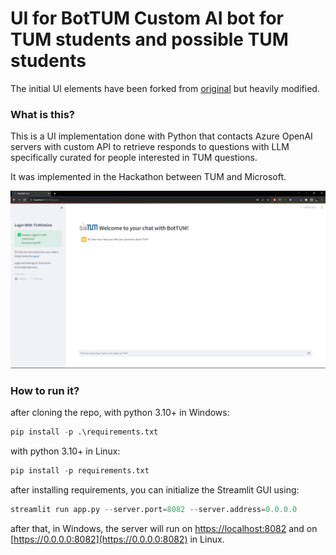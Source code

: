 # UI for BotTUM Custom AI bot for TUM students and possible TUM students

The initial UI elements have been forked from [original](https://github.com/MG-Microsoft/CustomChatGPT) but heavily modified.

### What is this?
This is a UI implementation done with Python that contacts Azure OpenAI servers with custom API to retrieve responds to questions with LLM specifically curated for people interested in TUM questions.

It was implemented in the Hackathon between TUM and Microsoft.

<p align="center">
  <img src="Sample_Screenshot.png">
</p>

### How to run it?

after cloning the repo,
with python 3.10+ in Windows:
```python
pip install -p .\requirements.txt
```
with python 3.10+ in Linux:
```python
pip install -p requirements.txt
```
after installing requirements, you can initialize the Streamlit GUI using:
```python
streamlit run app.py --server.port=8082 --server.address=0.0.0.0
```
after that, in Windows, the server will run on [https://localhost:8082](https://localhost:8082) and on [https://0.0.0.0:8082](https://0.0.0.0:8082) in Linux.
